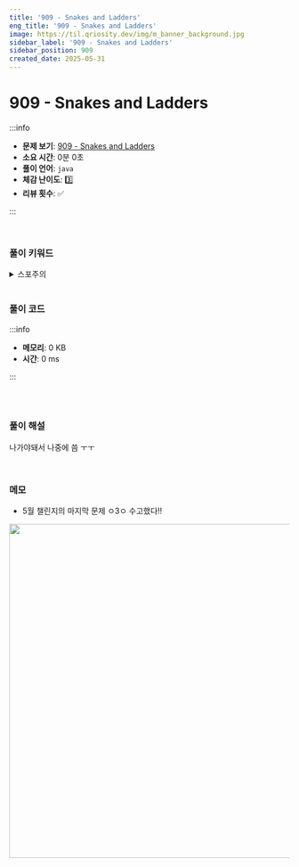 ```yaml
---
title: '909 - Snakes and Ladders'
eng_title: '909 - Snakes and Ladders'
image: https://til.qriosity.dev/img/m_banner_background.jpg
sidebar_label: '909 - Snakes and Ladders'
sidebar_position: 909
created_date: 2025-05-31
---
```


# 909 - Snakes and Ladders

:::info

- **문제 보기**: [909 - Snakes and Ladders](https://leetcode.com/problems/snakes-and-ladders)
- **소요 시간**: 0분 0초
- **풀이 언어**: `java`
- **체감 난이도**: 3️⃣
- **리뷰 횟수**: ✅

:::

<br />

### 풀이 키워드

<details>
<summary>스포주의</summary>

`bfs`

</details>

<br />

### 풀이 코드

:::info

- **메모리**: 0 KB
- **시간**: 0 ms

:::

```java

```

<br />

### 풀이 해설

나가야돼서 나중에 씀 ㅜㅜ

<br />

### 메모

- 5월 챌린지의 마지막 문제 ㅇ3ㅇ 수고했다!!

<img src="https://velog.velcdn.com/images/qriosity/post/735e0ba6-90b5-4bba-acf9-86ad1e459274/image.png" width="600px" height="auto" />